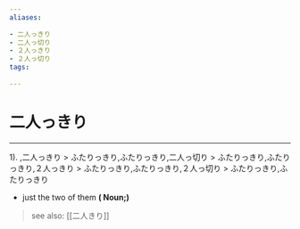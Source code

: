 ```yaml
---
aliases:
    
- 二人っきり
- 二人っ切り
- ２人っきり
- ２人っ切り
tags:
    
---
```


# 二人っきり
---
1).
,二人っきり > ふたりっきり,ふたりっきり,二人っ切り > ふたりっきり,ふたりっきり,２人っきり > ふたりっきり,ふたりっきり,２人っ切り > ふたりっきり,ふたりっきり

- just the two of them
**( Noun;)**
> see also:  [[二人きり]]
            